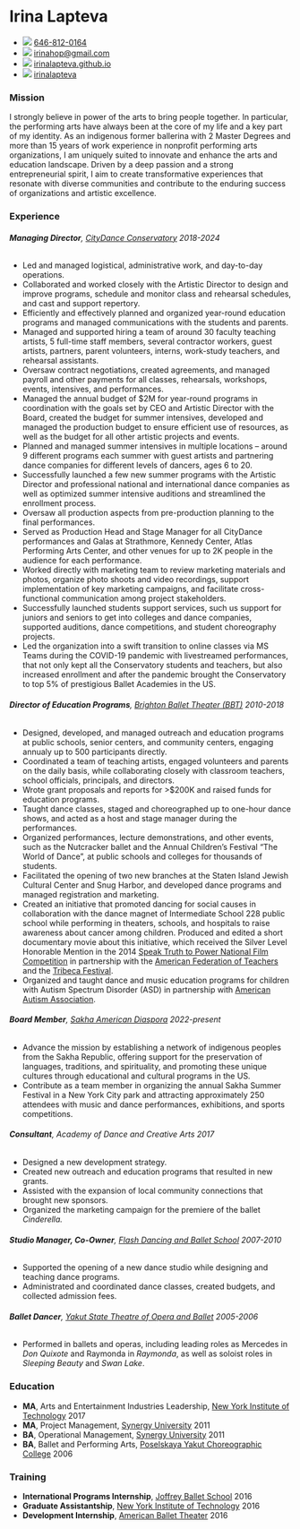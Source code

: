 # Irina Lapteva


<div class="contact">

- <img src="https://icons.getbootstrap.com/assets/icons/telephone.svg"
  class="phone" /> [646-812-0164](tel:646-812-0164)
- <img src="https://icons.getbootstrap.com/assets/icons/envelope-at.svg"
  class="shiftup" /> <irinahop@gmail.com>
- <img src="https://icons.getbootstrap.com/assets/icons/house.svg"
  class="shiftup" />
  [irinalapteva.github.io](https://irinalapteva.github.io)
- <img src="https://icons.getbootstrap.com/assets/icons/linkedin.svg"
  class="linkedin" />
  [irinalapteva](https://www.linkedin.com/in/irinalapteva)

</div>

### Mission

I strongly believe in power of the arts to bring people together. In
particular, the performing arts have always been at the core of my life
and a key part of my identity. As an indigenous former ballerina with 2
Master Degrees and more than 15 years of work experience in nonprofit
performing arts organizations, I am uniquely suited to innovate and
enhance the arts and education landscape. Driven by a deep passion and a
strong entrepreneurial spirit, I aim to create transformative
experiences that resonate with diverse communities and contribute to the
enduring success of organizations and artistic excellence.

### Experience

###### **Managing Director**, [CityDance Conservatory](https://www.citydance.net) <span class="cvdate">2018-2024</span>

- Led and managed logistical, administrative work, and day-to-day
  operations.
- Collaborated and worked closely with the Artistic Director to design
  and improve programs, schedule and monitor class and rehearsal
  schedules, and cast and support repertory.
- Efficiently and effectively planned and organized year-round education
  programs and managed communications with the students and parents.
- Managed and supported hiring a team of around 30 faculty teaching
  artists, 5 full-time staff members, several contractor workers, guest
  artists, partners, parent volunteers, interns, work-study teachers,
  and rehearsal assistants.
- Oversaw contract negotiations, created agreements, and managed payroll
  and other payments for all classes, rehearsals, workshops, events,
  intensives, and performances.
- Managed the annual budget of $2M for year-round programs in
  coordination with the goals set by CEO and Artistic Director with the
  Board, created the budget for summer intensives, developed and managed
  the production budget to ensure efficient use of resources, as well as
  the budget for all other artistic projects and events.
- Planned and managed summer intensives in multiple locations – around 9
  different programs each summer with guest artists and partnering dance
  companies for different levels of dancers, ages 6 to 20.
- Successfully launched a few new summer programs with the Artistic
  Director and professional national and international dance companies
  as well as optimized summer intensive auditions and streamlined the
  enrollment process.
- Oversaw all production aspects from pre-production planning to the
  final performances.
- Served as Production Head and Stage Manager for all CityDance
  performances and Galas at Strathmore, Kennedy Center, Atlas Performing
  Arts Center, and other venues for up to 2K people in the audience for
  each performance.
- Worked directly with marketing team to review marketing materials and
  photos, organize photo shoots and video recordings, support
  implementation of key marketing campaigns, and facilitate
  cross-functional communication among project stakeholders.
- Successfully launched students support services, such us support for
  juniors and seniors to get into colleges and dance companies,
  supported auditions, dance competitions, and student choreography
  projects.
- Led the organization into a swift transition to online classes via MS
  Teams during the COVID-19 pandemic with livestreamed performances,
  that not only kept all the Conservatory students and teachers, but
  also increased enrollment and after the pandemic brought the
  Conservatory to top 5% of prestigious Ballet Academies in the US.

###### **Director of Education Programs**, [Brighton Ballet Theater (BBT)](https://www.bbtballet.org) <span class="cvdate">2010-2018</span>

- Designed, developed, and managed outreach and education programs at
  public schools, senior centers, and community centers, engaging
  annualy up to 500 participants directly.
- Coordinated a team of teaching artists, engaged volunteers and parents
  on the daily basis, while collaborating closely with classroom
  teachers, school officials, principals, and directors.
- Wrote grant proposals and reports for \>$200K and raised funds for
  education programs.
- Taught dance classes, staged and choreographed up to one-hour dance
  shows, and acted as a host and stage manager during the performances.
- Organized performances, lecture demonstrations, and other events, such
  as the Nutcracker ballet and the Annual Children’s Festival “The World
  of Dance”, at public schools and colleges for thousands of students.
- Facilitated the opening of two new branches at the Staten Island
  Jewish Cultural Center and Snug Harbor, and developed dance programs
  and managed registration and marketing.
- Created an initiative that promoted dancing for social causes in
  collaboration with the dance magnet of Intermediate School 228 public
  school while performing in theaters, schools, and hospitals to raise
  awareness about cancer among children. Produced and edited a short
  documentary movie about this initiative, which received the Silver
  Level Honorable Mention in the 2014 [Speak Truth to Power National
  Film
  Competition](https://rfkhumanrights.org/our-impact/education/educators/speak-truth-to-power-video-contest)
  in partnership with the [American Federation of
  Teachers](https://www.aft.org) and the [Tribeca
  Festival](https://tribecafilm.com).
- Organized and taught dance and music education programs for children
  with Autism Spectrum Disorder (ASD) in partnership with [American
  Autism
  Association](https://www.nydailynews.com/2012/10/17/autistic-kids-learn-through-dance-thanks-to-brighton-ballet-theaters-founder-irina-roizin).

###### **Board Member**, [Sakha American Diaspora](https://www.sakhaopenworld.org) <span class="cvdate">2022-present</span>

- Advance the mission by establishing a network of indigenous peoples
  from the Sakha Republic, offering support for the preservation of
  languages, traditions, and spirituality, and promoting these unique
  cultures through educational and cultural programs in the US.
- Contribute as a team member in organizing the annual Sakha Summer
  Festival in a New York City park and attracting approximately 250
  attendees with music and dance performances, exhibitions, and sports
  competitions.

###### **Consultant**, Academy of Dance and Creative Arts <span class="cvdate">2017</span>

- Designed a new development strategy.
- Created new outreach and education programs that resulted in new
  grants.
- Assisted with the expansion of local community connections that
  brought new sponsors.
- Organized the marketing campaign for the premiere of the ballet
  *Cinderella.*

###### **Studio Manager, Co-Owner**, [Flash Dancing and Ballet School](https://flash-dancing.ru) <span class="cvdate">2007-2010</span>

- Supported the opening of a new dance studio while designing and
  teaching dance programs.
- Administrated and coordinated dance classes, created budgets, and
  collected admission fees.

###### **Ballet Dancer**, [Yakut State Theatre of Opera and Ballet](https://sakha-opera.ru/repertuar) <span class="cvdate">2005-2006</span>

- Performed in ballets and operas, including leading roles as Mercedes
  in *Don Quixote* and Raymonda in *Raymonda*, as well as soloist roles
  in *Sleeping Beauty* and *Swan Lake*.

### Education

- **MA**, Arts and Entertainment Industries Leadership, [New York
  Institute of Technology](https://www.nyit.edu)
  <span class="cvdate">2017</span>
- **MA**, Project Management, [Synergy
  University](https://synergy.university)
  <span class="cvdate">2011</span>
- **BA**, Operational Management, [Synergy
  University](https://synergy.university)
  <span class="cvdate">2011</span>
- **BA**, Ballet and Performing Arts, [Poselskaya Yakut Choreographic
  College](https://sakha-ballet.ru/en) <span class="cvdate">2006</span>

### Training

- **International Programs Internship**, [Joffrey Ballet
  School](https://www.joffreyballetschool.com)
  <span class="cvdate">2016</span>
- **Graduate Assistantship**, [New York Institute of
  Technology](https://www.nyit.edu/news/features/internship_spotlight_meet_irina_lapteva)
  <span class="cvdate">2016</span>
- **Development Internship**, [American Ballet
  Theater](https://www.abt.org) <span class="cvdate">2016</span>
